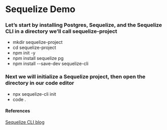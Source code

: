 # Sequelize Demo

### Let’s start by installing Postgres, Sequelize, and the Sequelize CLI in a directory we’ll call sequelize-project

<ul>
    <li>
        mkdir sequelize-project
    </li>
    <li>
        cd sequelize-project
    </li>
    <li>
        npm init -y
    </li>
    <li>
        npm install sequelize pg
    </li>
    <li>
        npm install --save-dev sequelize-cli
    </li>
</ul>

### Next we will initialize a Sequelize project, then open the directory in our code editor

<ul>
    <li>
        npx sequelize-cli init
    </li>
    <li>
        code .
    </li>
</ul>

#### References

<a href="https://levelup.gitconnected.com/getting-started-with-sequelize-cli-c33c797f05c6">Sequelize CLI blog</a>
